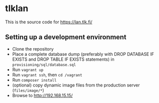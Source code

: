# tlklan

This is the source code for https://lan.tlk.fi/

## Setting up a development environment

* Clone the repository
* Place a complete database dump (preferably with DROP DATABASE IF EXISTS and DROP TABLE IF EXISTS statements) in 
`provisioning/sql/database.sql`
* Run `vagrant up`
* Run `vagrant ssh`, then `cd /vagrant`
* Run `composer install`
* (optional) copy dynamic image files from the production server (`files/image/*`)
* Browse to http://192.168.15.15/
